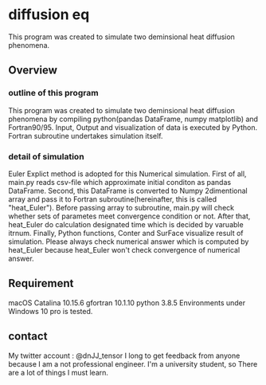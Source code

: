 # diffusion eq
This program was created to simulate two deminsional heat diffusion phenomena.

## Overview
### outline of this program
This program was created to simulate two deminsional heat diffusion phenomena by compiling python(pandas DataFrame, numpy matplotlib) and Fortran90/95. Input, Output and visualization of data is executed by Python. Fortran subroutine undertakes simulation itself.  
### detail of simulation 
Euler Explict method is adopted for this Numerical simulation. First of all, main.py reads csv-file which approximate initial conditon as pandas DataFrame. Second, this DataFrame is converted to Numpy 2dimentional array and pass it to Fortran subroutine(hereinafter, this is called "heat_Euler"). Before passing array to subroutine, main.py will check whether sets of parametes meet convergence condition or not. After that, heat_Euler do calculation designated time which is decided by varuable itrnum. Finally, Python functions, Conter and SurFace visualize result of simulation. Please always check numerical answer which is computed by heat_Euler because heat_Euler won't check convergence of numerical answer.

## Requirement
macOS Catalina 10.15.6
gfortran 10.1.10
python 3.8.5
Environments under Windows 10 pro is tested.

## contact
My twitter account : @dnJJ_tensor
I long to get feedback from anyone because I am a not professional engineer. I'm a university student, so There are a lot of things I must learn.